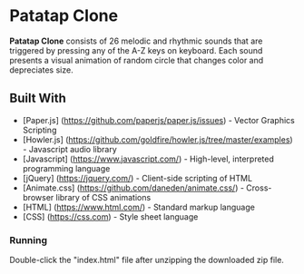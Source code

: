 # Patatap Clone
**Patatap Clone** consists of 26 melodic and rhythmic sounds that are triggered by pressing any of the A-Z keys on keyboard. Each sound presents a visual animation
of random circle that changes color and depreciates size.



## Built With

* [Paper.js] (https://github.com/paperjs/paper.js/issues) - Vector Graphics Scripting
* [Howler.js] (https://github.com/goldfire/howler.js/tree/master/examples) - Javascript audio library
* [Javascript] (https://www.javascript.com/) - High-level, interpreted programming language
* [jQuery] (https://jquery.com/) -  Client-side scripting of HTML
* [Animate.css] (https://github.com/daneden/animate.css/) - Cross-browser library of CSS animations
* [HTML] (https://www.html.com/) - Standard markup language
* [CSS] (https://css.com) - Style sheet language

### Running

Double-click the "index.html" file after unzipping the downloaded zip file.
